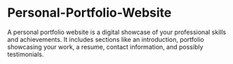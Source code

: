 # Personal-Portfolio-Website
A personal portfolio website is a digital showcase of your professional skills and achievements. It includes sections like an introduction, portfolio showcasing your work, a resume, contact information, and possibly testimonials. 
